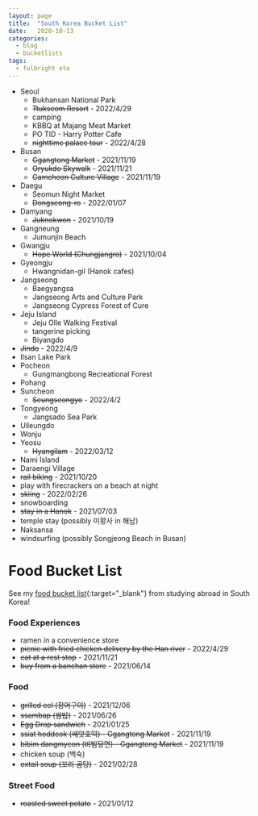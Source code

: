 ```yaml
---
layout: page
title:  "South Korea Bucket List"
date:   2020-10-13
categories:
  - blog
  - bucketlists
tags:
  - fulbright eta
---
```


* Seoul
    * Bukhansan National Park
    * ~~Ttukseom Resort~~ - 2022/4/29
    * camping
    * KBBQ at Majang Meat Market
    * PO TID - Harry Potter Cafe
    * ~~nighttime palace tour~~ - 2022/4/28
* Busan
    * ~~Ggangtong Market~~ - 2021/11/19
    * ~~Oryukdo Skywalk~~ - 2021/11/21
    * ~~Gamcheon Culture Village~~ - 2021/11/19
* Daegu
    * Seomun Night Market
    * ~~Dongseong-ro~~ - 2022/01/07
* Damyang
    * ~~Juknokwon~~ - 2021/10/19
* Gangneung
    * Jumunjin Beach
* Gwangju
    * ~~Hope World (Chungjangro)~~ - 2021/10/04
* Gyeongju
    * Hwangnidan-gil (Hanok cafes)
* Jangseong
    * Baegyangsa
    * Jangseong Arts and Culture Park
    * Jangseong Cypress Forest of Cure
* Jeju Island
    * Jeju Olle Walking Festival
    * tangerine picking
    * Biyangdo
* ~~Jindo~~ - 2022/4/9
* Ilsan Lake Park
* Pocheon
    * Gungmangbong Recreational Forest
* Pohang
* Suncheon
    * ~~Seungseongyo~~ - 2022/4/2
* Tongyeong
    * Jangsado Sea Park
* Ulleungdo
* Wonju
* Yeosu
    * ~~Hyangilam~~ - 2022/03/12
* Nami Island
* Daraengi Village
* ~~rail biking~~ - 2021/10/20
* play with firecrackers on a beach at night
* ~~skiing~~ - 2022/02/26
* snowboarding
* ~~stay in a Hanok~~ - 2021/07/03
* temple stay (possibly 미황사 in 해남)
* Naksansa
* windsurfing (possibly Songjeong Beach in Busan)

# Food Bucket List

See my [food bucket list](https://connieinkorea.tumblr.com/post/107430759055/food-bucket-list){:target="_blank"} from studying abroad in South Korea!

### Food Experiences
* ramen in a convenience store
* ~~picnic with fried chicken delivery by the Han river~~ - 2022/4/29
* ~~eat at a rest stop~~ - 2021/11/21
* ~~buy from a banchan store~~ - 2021/06/14

### Food
* ~~grilled eel (장어구이)~~ - 2021/12/06
* ~~ssambap (쌈밥)~~ - 2021/06/26
* ~~Egg Drop sandwich~~ - 2021/01/25
* ~~ssiat hoddeok (쌔앗호떡) - Ggangtong Market~~ - 2021/11/19
* ~~bibim dangmyeon (비빔당면) - Ggangtong Market~~ - 2021/11/19
* chicken soup (백숙)
* ~~oxtail soup (꼬리 곰탕)~~ - 2021/02/28

### Street Food
* ~~roasted sweet potato~~ - 2021/01/12
